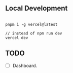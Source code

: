 
## Local Development

```shell

pnpm i -g vercel@latest

// instead of npm run dev
vercel dev

```

## TODO

- [ ] Dashboard.

